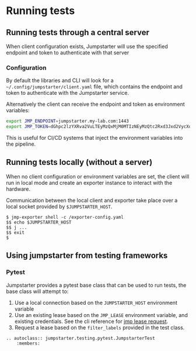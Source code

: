 # Running tests

## Running tests through a central server

When client configuration exists, Jumpstarter will use the specified endpoint
and token to authenticate with that server

### Configuration

By default the libraries and CLI will look for a `~/.config/jumpstarter/client.yaml`
file, which contains the endpoint and token to authenticate with the Jumpstarter
service.

Alternatively the client can receive the endpoint and token as environment variables:

```bash
export JMP_ENDPOINT=jumpstarter.my-lab.com:1443
export JMP_TOKEN=dGhpc2lzYXRva2VuLTEyMzQxMjM0MTIzNEyMzQtc2Rxd3Jxd2VycXdlcnF3ZXJxd2VyLTEyMzQxMjM0MTIz
```

This is useful for CI/CD systems that inject the environment variables into the pipeline.

## Running tests locally (without a server)

When no client configuration or environment variables are set, the client will
run in local mode and create an exporter instance to interact with the hardware.

Communication between the local client and exporter take place over a local
socket provided by `$JUMPSTARTER_HOST`.

```
$ jmp-exporter shell -c /exporter-config.yaml
$$ echo $JUMPSTARTER_HOST
$$ j ...
$$ exit
$
```

## Using jumpstarter from testing frameworks

### Pytest

Jumpstarter provides a pytest base class that can be used to run tests,
the base class will attempt to:

1. Use a local connection based on the `JUMPSTARTER_HOST` environment variable
2. Use an existing lease based on the `JMP_LEASE` environment variable, and existing credentials.
   See the cli reference for [jmp lease request](../cli-reference/jmp.md#jmp-lease-request).
3. Request a lease based on the `filter_labels` provided in the test class.

```{eval-rst}
.. autoclass:: jumpstarter.testing.pytest.JumpstarterTest
    :members:
```

